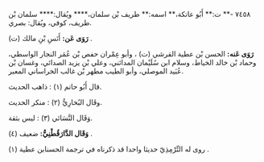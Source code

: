 ٧٤٥٨ -** ت:** أَبُو عاتكة،** اسمه:** طريف بْن سلمان،**** ويُقال:**** سلمان بْن طريف، كوفي، ويُقال: بصري.

**رَوَى عَن:** أَنَسِ بْنِ مالك (ت) .

**رَوَى عَنه:** الحسن بْن عطية القرشي (ت) ، وأبو عِمْران حفص بْن عُمَر النجار الواسطي، وحماد بْن خالد الخياط، وسلام ابن سُلَيْمان المدائني، وعلي بْن يزيد الصدائي، وغسان بْن عُبَيد الموصلي، وأبو الطيب مطهر بْن غالب الخراساني المعبر.

قال أَبُو حاتم (١) : ذاهب الحديث.

وقَال البُخارِيُّ (٢) : منكر الحديث.

وَقَال النَّسَائي (٣) : ليس بثقة.

**وَقَال الدَّارَقُطْنِيُّ:** ضعيف (٤) .

روى له التِّرْمِذِيّ حديثا واحدا قد ذكرناه في ترجمة الحسنابن عطية (١) .